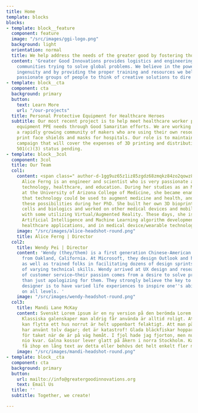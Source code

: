 ```yaml
---
title: Home
template: blocks
blocks:
- template: block__feature
  component: feature
  image: "/src/images/ggi-logo.png"
  background: light
  orientation: normal
  title: We help address the needs of the greater good by fostering thoughtful innovation?
  content: 'Greater Good Innovations provides logistics and engineering support to
    communities trying to solve global problems. We believe in the power of human
    ingenuity and by providing the proper training and resources we believe can activate
    passionate groups of people to think of creative solutions to dire problems. '
- template: block__cta
  component: cta
  background: primary
  button:
    text: Learn More
    url: "/our-projects"
  title: Personal Protective Equipment for Healthcare Heroes
  subtitle: Our most recent project is to help meet healthcare worker personal protective
    equipment PPE needs through Good Samaritan efforts. We are working directly with
    a rapidly growing community of makers who are using their own resources to 3D
    print face shields and masks for hospitals. Our role is to maintain the fundraising
    campaign that will cover the expenses of 3D printing and distribution of the PPEs.
    501(c)(3) status pending.
- template: block__3col
  component: 3col
  title: Our Team
  col1:
    content: <span class=" author-d-1gg9uz65z1iz85zgdz68zmqkz84zo2qowz81zz76zqz76zyz85zz88zgwz65zb9z67zz90zuz66z1ai4z82zfz67zs8fb7vvz70z">Dr.
      Alice Ferng is an engineer and scientist who is very passionate about medical
      technology, healthcare, and education. During her studies as an MD/PhD candidate
      at the University of Arizona College of Medicine, she became enamored with ways
      that technology could be used to augment medicine and health, and began to explore
      these possibilities during her PhD. She built her own 3D bioprinter for stem
      cells and biologics and worked on other medical devices and mobile health apps,
      with some utilizing Virtual/Augmented Reality. These days, she is involved in
      Artificial Intelligence and Machine Learning algorithm development for various
      healthcare applications, and in medical device/wearable technology development.</span>
    image: "/src/images/alice-headshot-round.png"
    title: Alice Ferng | Director
  col2:
    title: Wendy Pei | Director
    content: 'Wendy (they/them) is a first generation Chinese-American QPOC and parent
      from Oakland, California. At Microsoft, they design Outlook and have facilitated
      as well as trained folks in facilitating dozens of design sprints with people
      of varying technical skills. Wendy arrived at UX design and research by way
      of customer service—their passion comes from a desire to solve problems rather
      than just apologizing for them. They strongly believe the key to being a successful
      designer is to have varied life experiences to inspire one''s ability to empathize
      on all levels. '
    image: "/src/images/wendy-headshot-round.png"
  col3:
    title: Mandi Lane McKay
    content: Svenskt Lorem ipsum är en ny version på den berömda Lorem ipsum stycket.
      Klassiska galenskaper man aldrig får använda är alltid roligt. Att man sedan
      kan flytta ett hus norrut är helt uppenbart felaktigt. Att man på senare år
      har använt tolv dagar; det är katastrof! Glada bläckfiskar hoppar aldrig ner
      för taket när de är på väg hemåt. I fjol hade jag fjorton, men nu har jag bara
      nio kvar. Galna kossor lever glatt på åkern i norra Stockholm. Kanske kan man
      få ihop en lång text av detta eller behövs det helt enkelt fler meningar?
    image: "/src/images/mandi-headshot-round.png"
- template: block__cta
  component: cta
  background: primary
  button:
    url: mailto://info@greatergoodinnovations.org
    text: Email Us
  title: ''
  subtitle: Together, we create!

---
```

